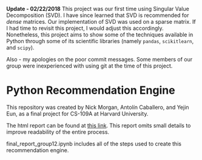 **Update - 02/22/2018**
This project was our first time using Singular Value Decomposition (SVD). I have since learned that SVD is recommended for *dense* matrices. Our implementation of SVD was used on a sparse matrix. If I had time to revisit this project, I would adjust this accordingly. Nonetheless, this project aims to show some of the techniques available in Python through some of its scientific libraries (namely `pandas`, `scikitlearn`, and `scipy`).

Also - my apologies on the poor commit messages. Some members of our group were inexperienced with using git at the time of this project.

# Python Recommendation Engine
This repository was created by Nick Morgan, Antolín Caballero, and Yejin Eun, as a final project for CS-109A at Harvard University.

The html report can be found at [this link](https://nick-morgan.github.io/Python-Recommendation-Engine-Yelp/). This report omits small details to improve readability of the entire process. 

final_report_group12.ipynb includes all of the steps used to create this recommendation engine.
